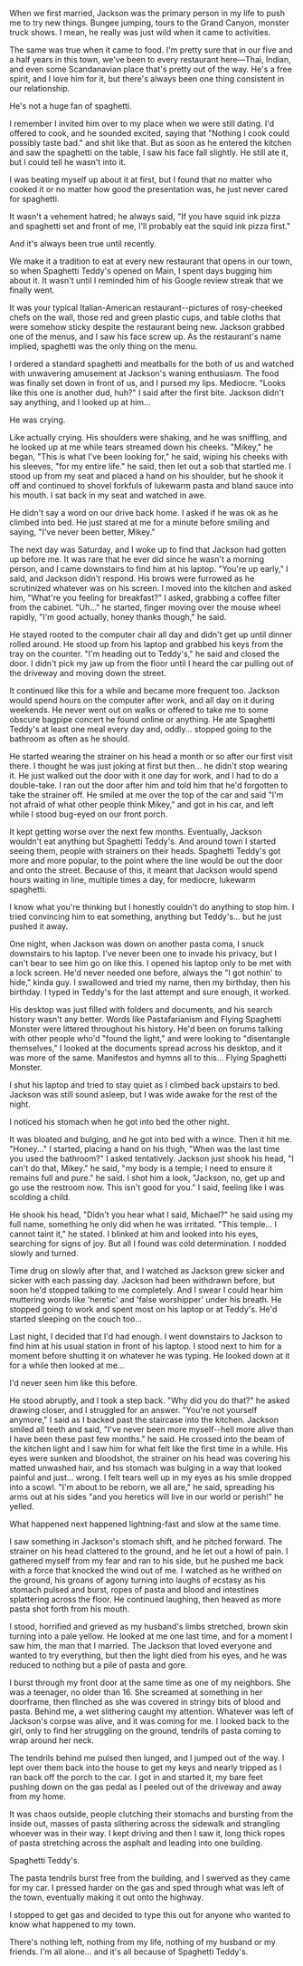 When we first married, Jackson was the primary person in my life to push me to try new things. Bungee jumping, tours to the Grand Canyon, monster truck shows. I mean, he really was just wild when it came to activities. 

The same was true when it came to food. I'm pretty sure that in our five and a half years in this town, we've been to every restaurant here—Thai, Indian, and even some Scandanavian place that's pretty out of the way. He's a free spirit, and I love him for it, but there's always been one thing consistent in our relationship.

He's not a huge fan of spaghetti.

I remember I invited him over to my place when we were still dating. I'd offered to cook, and he sounded excited, saying that "Nothing I cook could possibly taste bad." and shit like that. But as soon as he entered the kitchen and saw the spaghetti on the table, I saw his face fall slightly. He still ate it, but I could tell he wasn't into it.

I was beating myself up about it at first, but I found that no matter who cooked it or no matter how good the presentation was, he just never cared for spaghetti.

It wasn't a vehement hatred; he always said, "If you have squid ink pizza and spaghetti set and front of me, I'll probably eat the squid ink pizza first."

And it's always been true until recently.

We make it a tradition to eat at every new restaurant that opens in our town, so when Spaghetti Teddy's opened on Main, I spent days bugging him about it. It wasn't until I reminded him of his Google review streak that we finally went.

It was your typical Italian-American restaurant--pictures of rosy-cheeked chefs on the wall, those red and green plastic cups, and table cloths that were somehow sticky despite the restaurant being new. Jackson grabbed one of the menus, and I saw his face screw up. As the restaurant's name implied, spaghetti was the only thing on the menu. 

I ordered a standard spaghetti and meatballs for the both of us and watched with unwavering amusement at Jackson's waning enthusiasm. The food was finally set down in front of us, and I pursed my lips. Mediocre. "Looks like this one is another dud, huh?" I said after the first bite. Jackson didn't say anything, and I looked up at him...

He was crying.

Like actually crying. His shoulders were shaking, and he was sniffling, and he looked up at me while tears streamed down his cheeks. "Mikey," he began, "This is what I've been looking for," he said, wiping his cheeks with his sleeves, "for my entire life." he said, then let out a sob that startled me. I stood up from my seat and placed a hand on his shoulder, but he shook it off and continued to shovel forkfuls of lukewarm pasta and bland sauce into his mouth. I sat back in my seat and watched in awe.

He didn't say a word on our drive back home. I asked if he was ok as he climbed into bed. He just stared at me for a minute before smiling and saying, "I've never been better, Mikey."

The next day was Saturday, and I woke up to find that Jackson had gotten up before me. It was rare that he ever did since he wasn't a morning person, and I came downstairs to find him at his laptop. "You're up early," I said, and Jackson didn't respond. His brows were furrowed as he scrutinized whatever was on his screen. I moved into the kitchen and asked him, "What're you feeling for breakfast?" I asked, grabbing a coffee filter from the cabinet. "Uh..." he started, finger moving over the mouse wheel rapidly, "I'm good actually, honey thanks though," he said. 

He stayed rooted to the computer chair all day and didn't get up until dinner rolled around. He stood up from his laptop and grabbed his keys from the tray on the counter. "I'm heading out to Teddy's," he said and closed the door. I didn't pick my jaw up from the floor until I heard the car pulling out of the driveway and moving down the street.

It continued like this for a while and became more frequent too. Jackson would spend hours on the computer after work, and all day on it during weekends. He never went out on walks or offered to take me to some obscure bagpipe concert he found online or anything. He ate Spaghetti Teddy's at least one meal every day and, oddly... stopped going to the bathroom as often as he should. 

He started wearing the strainer on his head a month or so after our first visit there. I thought he was just joking at first but then... he didn't stop wearing it. He just walked out the door with it one day for work, and I had to do a double-take. I ran out the door after him and told him that he'd forgotten to take the strainer off. He smiled at me over the top of the car and said "I'm not afraid of what other people think Mikey," and got in his car, and left while I stood bug-eyed on our front porch.

It kept getting worse over the next few months. Eventually, Jackson wouldn't eat anything but Spaghetti Teddy's. And around town I started seeing them, people with strainers on their heads. Spaghetti Teddy's got more and more popular, to the point where the line would be out the door and onto the street. Because of this, it meant that Jackson would spend hours waiting in line, multiple times a day, for mediocre, lukewarm spaghetti.

I know what you're thinking but I honestly couldn't do anything to stop him. I tried convincing him to eat something, anything but Teddy's... but he just pushed it away. 

One night, when Jackson was down on another pasta coma, I snuck downstairs to his laptop. I've never been one to invade his privacy, but I can't bear to see him go on like this. I opened his laptop only to be met with a lock screen. He'd never needed one before, always the "I got nothin' to hide," kinda guy. I swallowed and tried my name, then my birthday, then his birthday. I typed in Teddy's for the last attempt and sure enough, it worked.

His desktop was just filled with folders and documents, and his search history wasn't any better. Words like Pastafarianism and Flying Spaghetti Monster were littered throughout his history. He'd been on forums talking with other people who'd "found the light," and were looking to "disentangle themselves," I looked at the documents spread across his desktop, and it was more of the same. Manifestos and hymns all to this... Flying Spaghetti Monster. 

I shut his laptop and tried to stay quiet as I climbed back upstairs to bed. Jackson was still sound asleep, but I was wide awake for the rest of the night.

I noticed his stomach when he got into bed the other night.

It was bloated and bulging, and he got into bed with a wince. Then it hit me. "Honey..." I started, placing a hand on his thigh, "When was the last time you used the bathroom?" I asked tentatively. Jackson just shook his head, "I can't do that, Mikey." he said, "my body is a temple; I need to ensure it remains full and pure." he said. I shot him a look, "Jackson, no, get up and go use the restroom now. This isn't good for you." I said, feeling like I was scolding a child.

He shook his head, "Didn't you hear what I said, Michael?" he said using my full name, something he only did when he was irritated. "This temple... I cannot taint it," he stated. I blinked at him and looked into his eyes, searching for signs of joy. But all I found was cold determination. I nodded slowly and turned.

Time drug on slowly after that, and I watched as Jackson grew sicker and sicker with each passing day. Jackson had been withdrawn before, but soon he'd stopped talking to me completely. And I swear I could hear him muttering words like 'heretic' and 'false worshipper' under his breath. He stopped going to work and spent most on his laptop or at Teddy's. He'd started sleeping on the couch too...

Last night, I decided that I'd had enough. I went downstairs to Jackson to find him at his usual station in front of his laptop. I stood next to him for a moment before shutting it on whatever he was typing. He looked down at it for a while then looked at me...

I'd never seen him like this before.

He stood abruptly, and I took a step back. "Why did you do that?" he asked drawing closer, and I struggled for an answer. "You're not yourself anymore," I said as I backed past the staircase into the kitchen. Jackson smiled all teeth and said, "I've never been more myself--hell more alive than I have been these past few months." he said. He crossed into the beam of the kitchen light and I saw him for what felt like the first time in a while. His eyes were sunken and bloodshot, the strainer on his head was covering his matted unwashed hair, and his stomach was bulging in a way that looked painful and just... wrong. I felt tears well up in my eyes as his smile dropped into a scowl. "I'm about to be reborn, we all are," he said, spreading his arms out at his sides "and you heretics will live in our world or perish!" he yelled.

What happened next happened lightning-fast and slow at the same time.

I saw something in Jackson's stomach shift, and he pitched forward. The strainer on his head clattered to the ground, and he let out a howl of pain. I gathered myself from my fear and ran to his side, but he pushed me back with a force that knocked the wind out of me. I watched as he writhed on the ground, his groans of agony turning into laughs of ecstasy as his stomach pulsed and burst, ropes of pasta and blood and intestines splattering across the floor. He continued laughing, then heaved as more pasta shot forth from his mouth.

I stood, horrified and grieved as my husband's limbs stretched, brown skin turning into a pale yellow. He looked at me one last time, and for a moment I saw him, the man that I married. The Jackson that loved everyone and wanted to try everything, but then the light died from his eyes, and he was reduced to nothing but a pile of pasta and gore.

I burst through my front door at the same time as one of my neighbors. She was a teenager, no older than 16. She screamed at something in her doorframe, then flinched as she was covered in stringy bits of blood and pasta. Behind me, a wet slithering caught my attention. Whatever was left of Jackson's corpse was alive, and it was coming for me. I looked back to the girl, only to find her struggling on the ground, tendrils of pasta coming to wrap around her neck.

The tendrils behind me pulsed then lunged, and I jumped out of the way. I lept over them back into the house to get my keys and nearly tripped as I ran back off the porch to the car. I got in and started it, my bare feet pushing down on the gas pedal as I peeled out of the driveway and away from my home. 

It was chaos outside, people clutching their stomachs and bursting from the inside out, masses of pasta slithering across the sidewalk and strangling whoever was in their way. I kept driving and then I saw it, long thick ropes of pasta stretching across the asphalt and leading into one building. 

Spaghetti Teddy's.

The pasta tendrils burst free from the building, and I swerved as they came for my car. I pressed harder on the gas and sped through what was left of the town, eventually making it out onto the highway.

I stopped to get gas and decided to type this out for anyone who wanted to know what happened to my town. 

There's nothing left, nothing from my life, nothing of my husband or my friends. I'm all alone... and it's all because of Spaghetti Teddy's.